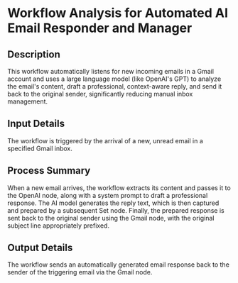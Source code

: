 # Workflow Analysis for Automated AI Email Responder and Manager

## Description
This workflow automatically listens for new incoming emails in a Gmail account and uses a large language model (like OpenAI's GPT) to analyze the email's content, draft a professional, context-aware reply, and send it back to the original sender, significantly reducing manual inbox management.

## Input Details
The workflow is triggered by the arrival of a new, unread email in a specified Gmail inbox.

## Process Summary
When a new email arrives, the workflow extracts its content and passes it to the OpenAI node, along with a system prompt to draft a professional response. The AI model generates the reply text, which is then captured and prepared by a subsequent Set node. Finally, the prepared response is sent back to the original sender using the Gmail node, with the original subject line appropriately prefixed.

## Output Details
The workflow sends an automatically generated email response back to the sender of the triggering email via the Gmail node.
